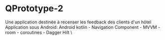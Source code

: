 # QPrototype-2

Une application destinée à recenser les feedback des clients d'un hôtel
Application sous Android: Android kotlin - Navigation Component - MVVM - room - coroutines - Dagger Hilt
\
